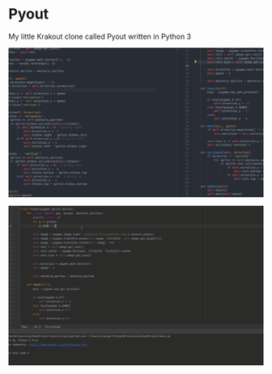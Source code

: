 # Pyout

My little Krakout clone called Pyout written in Python 3

![](./pygame_02.gif)

![](./pygame_01.gif)
